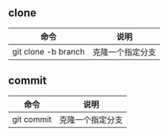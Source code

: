 ## clone
 命令 | 说明
-----| ----
git clone -b branch | 克隆一个指定分支

## commit
 命令 | 说明
-----| ----
git commit | 克隆一个指定分支
